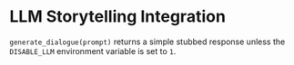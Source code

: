 # LLM Storytelling Integration

`generate_dialogue(prompt)` returns a simple stubbed response unless the
`DISABLE_LLM` environment variable is set to `1`.
